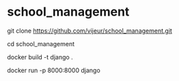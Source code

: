 # school_management
git clone https://github.com/vijeur/school_management.git

cd school_management

docker build -t django .

docker run -p 8000:8000 django
